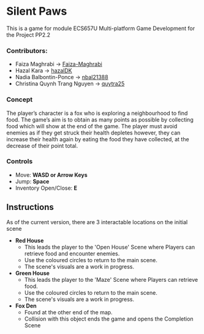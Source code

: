 # Silent Paws
This is a game for module ECS657U Multi-platform Game Development for the Project PP2.2

### Contributors:
- Faiza Maghrabi -> [Faiza-Maghrabi](https://github.com/Faiza-Maghrabi)
- Hazal Kara -> [hazalDK](https://github.com/hazalDK)
- Nadia Balbontin-Ponce -> [nbal21388](https://github.com/nbal21388)
- Christina Quynh Trang Nguyen -> [quytra25](https://github.com/quytra25)

### Concept
The player’s character is a fox who is exploring a neighbourhood to find food. The game’s aim is to obtain as many points as possible by collecting food which will show at the end of the game. The player must avoid enemies as if they get struck their health depletes however, they can increase their health again by eating the food they have collected, at the decrease of their point total.

### Controls
- Move: **WASD or Arrow Keys**
- Jump: **Space**
- Inventory Open/Close: **E**

## Instructions
As of the current version, there are 3 interactable locations on the initial scene
- **Red House**
  - This leads the player to the 'Open House' Scene where Players can retrieve food and encounter enemies.
  - Use the coloured circles to return to the main scene.
  - The scene's visuals are a work in progress.
- **Green House**
  - This leads the player to the 'Maze' Scene where Players can retrieve food.
  - Use the coloured circles to return to the main scene.
  - The scene's visuals are a work in progress.
- **Fox Den**
  - Found at the other end of the map.
  - Collision with this object ends the game and opens the Completion Scene
      
